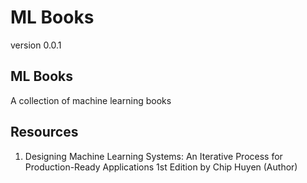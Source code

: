 # ML Books


version 0.0.1

## ML Books

A collection of machine learning books


## Resources 

1. Designing Machine Learning Systems: An Iterative Process for Production-Ready Applications 1st Edition
by Chip Huyen (Author)





